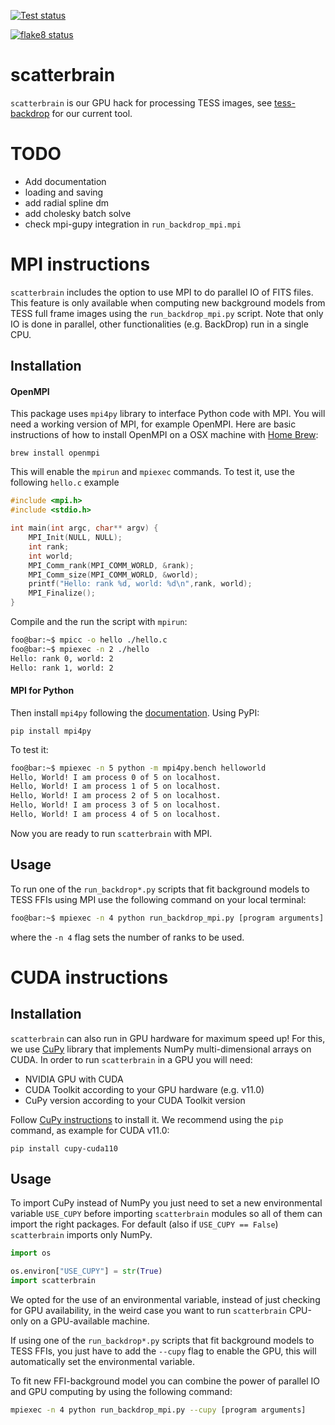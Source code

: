 <a href="https://github.com/christinahedges/scatterbrain/workflows/tests.yml"><img src="https://github.com/christinahedges/scatterbrain/workflows/pytest/badge.svg" alt="Test status"/></a>

<a href="https://github.com/christinahedges/scatterbrain/workflows/flake8.yml"><img src="https://github.com/christinahedges/scatterbrain/workflows/flake8/badge.svg" alt="flake8 status"/></a>

# scatterbrain

`scatterbrain` is our GPU hack for processing TESS images, see [tess-backdrop](https://ssdatalab.github.io/tess-backdrop/) for our current tool.

# TODO

* Add documentation
* loading and saving
* add radial spline dm
* add cholesky batch solve
* check mpi-gupy integration in `run_backdrop_mpi.mpi`

# MPI instructions

`scatterbrain` includes the option to use MPI to do parallel IO of FITS files. This feature is only available when computing new background models from TESS full frame images using the `run_backdrop_mpi.py` script. Note that only IO is done in parallel, other functionalities (e.g. BackDrop) run in a single CPU.

## Installation

#### OpenMPI
This package uses `mpi4py` library to interface Python code with MPI. You will need a working version of MPI, for example OpenMPI. Here are basic instructions of how to install OpenMPI on a OSX machine with [Home Brew](https://formulae.brew.sh/formula/open-mpi):

```
brew install openmpi
```
This will enable the `mpirun` and `mpiexec` commands. To test it, use the following `hello.c` example

```c
#include <mpi.h>
#include <stdio.h>

int main(int argc, char** argv) {
    MPI_Init(NULL, NULL);
    int rank;
    int world;
    MPI_Comm_rank(MPI_COMM_WORLD, &rank);
    MPI_Comm_size(MPI_COMM_WORLD, &world);
    printf("Hello: rank %d, world: %d\n",rank, world);
    MPI_Finalize();
}
```
Compile and the run the script with `mpirun`:

```sh
foo@bar:~$ mpicc -o hello ./hello.c
foo@bar:~$ mpiexec -n 2 ./hello
Hello: rank 0, world: 2
Hello: rank 1, world: 2
```

#### MPI for Python

Then install `mpi4py` following the [documentation](https://mpi4py.readthedocs.io/en/stable/install.html). Using PyPI:

```
pip install mpi4py
```
To test it:

```sh
foo@bar:~$ mpiexec -n 5 python -m mpi4py.bench helloworld
Hello, World! I am process 0 of 5 on localhost.
Hello, World! I am process 1 of 5 on localhost.
Hello, World! I am process 2 of 5 on localhost.
Hello, World! I am process 3 of 5 on localhost.
Hello, World! I am process 4 of 5 on localhost.
```

Now you are ready to run `scatterbrain` with MPI.

## Usage

To run one of the `run_backdrop*.py` scripts that fit background models to TESS FFIs using MPI use the following command on your local terminal:

```sh
foo@bar:~$ mpiexec -n 4 python run_backdrop_mpi.py [program arguments]
```
where the `-n 4` flag sets the number of ranks to be used.

# CUDA instructions

## Installation
`scatterbrain` can also run in GPU hardware for maximum speed up! For this, we use [CuPy](https://docs.cupy.dev/en/stable/) library that implements NumPy multi-dimensional arrays on CUDA.
In order to run `scatterbrain` in a GPU you will need:
  * NVIDIA GPU with CUDA
  * CUDA Toolkit according to your GPU hardware (e.g. v11.0)
  * CuPy version according to your CUDA Toolkit version

Follow [CuPy instructions](https://docs.cupy.dev/en/stable/install.html) to install it.
We recommend using the `pip` command, as example for CUDA v11.0:

```
pip install cupy-cuda110
```

## Usage

To import CuPy instead of NumPy you just need to set a new environmental variable `USE_CUPY` before importing `scatterbrain` modules so all of them can import the right packages. For default (also if `USE_CUPY == False`) `scatterbrain` imports only NumPy.

```python
import os

os.environ["USE_CUPY"] = str(True)
import scatterbrain
```

We opted for the use of an environmental variable, instead of just checking for GPU availability, in the weird case you want to run `scatterbrain` CPU-only on a GPU-available machine.

If using one of the `run_backdrop*.py` scripts that fit background models to TESS FFIs, you just have to add the `--cupy` flag to enable the GPU, this will automatically set the environmental variable.

To fit new FFI-background model you can combine the power of parallel IO and GPU computing by using the following command:

```sh
mpiexec -n 4 python run_backdrop_mpi.py --cupy [program arguments]
```
